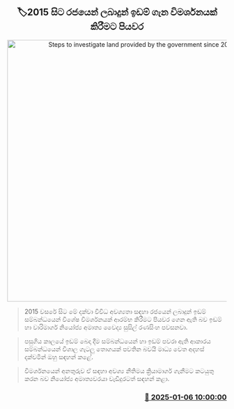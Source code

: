 <p align='center'><b><h2 align='center' title='Steps to investigate land provided by the government since 2015'>🏷2015 සිට රජයෙන් ලබාදුන් ඉඩම් ගැන විමර්ශනයක් කිරීමට පියවර</h2></b></p>
<p align='center'><img src='https://helakuru.sgp1.cdn.digitaloceanspaces.com/esana/images/lib/North%20Land-archived.jpg' width='600' alt='Steps to investigate land provided by the government since 2015'></p>

> 2015 වසරේ සිට මේ දක්වා විවිධ අවශ්‍යතා සඳහා රජයෙන් ලබාදුන් ඉඩම් සම්බන්ධයෙන් විශේෂ විමර්ශනයක් ආරම්භ කිරීමට පියවර ගෙන ඇති බව ඉඩම් හා වාරිමාර්ග නියෝජ්‍ය අමාත්‍ය වෛද්‍ය සුසිල් රණසිංහ පවසනවා.

> පසුගිය කාලයේ ඉඩම් බෙදා දීම සම්බන්ධයෙන් හා ඉඩම් පවරා ඇති ආකාරය සම්බන්ධයෙන් විශාල ගැටලු තොගයක් පවතින බවයි මාධ්‍ය වෙත අදහස් දක්වමින් ඔහු සඳහන් කළේ.

> විමර්ශනයෙන් අනතුරුව ඒ සඳහා අවශ්‍ය නීතිමය ක්‍රියාමාර්ග ගැනීමට කටයුතු කරන බව නියෝජ්‍ය අමාත්‍යවරයා වැඩිදුරටත් සඳහන් කළා.



<h3 align='right'><a href='https://www.helakuru.lk/esana/p/106340/'>📅 2025-01-06 10:00:00</a></h3>
